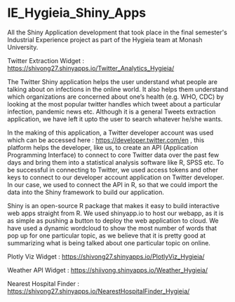 # IE_Hygieia_Shiny_Apps
All the Shiny Application development that took place in the final semester's Industrial Experience project as part of the Hygieia team at Monash University.

Twitter Extraction Widget : https://shivong27.shinyapps.io/Twitter_Analytics_Hygieia/

The Twitter Shiny application helps the user understand what people are talking about on infections in the online world. It also helps them understand which organizations are concerned about one’s health (e.g. WHO, CDC) by looking at the most popular twitter handles which tweet about a particular infection, pandemic news etc. Although it is a general Tweets extraction application, we have left it upto the user to search whatever he/she wants. 

In the making of this application, a Twitter developer account was used which can be accessed here : https://developer.twitter.com/en , this platform helps the developer, like us, to create an API (Application Programming Interface) to connect to core Twitter data over the past few days and bring them into a statistical analysis software like R, SPSS etc. To be successful in connecting to Twitter, we used access tokens and other keys to connect to our developer account application on Twitter developer. In our case, we used to connect the API in R, so that we could import the data into the Shiny framework to build our application. 

Shiny is an open-source R package that makes it easy to build interactive web apps straight from R. We used shinyapp.io to host our webapp, as it is as simple as pushing a button to deploy the web application to cloud. We have used a dynamic wordcloud to show the most number of words that pop up for one particular topic, as we believe that it is pretty good at summarizing what is being talked about one particular topic on online. 


Plotly Viz Widget : https://shivong27.shinyapps.io/PlotlyViz_Hygieia/

Weather API Widget : https://shiivong.shinyapps.io/Weather_Hygieia/

Nearest Hospital Finder : https://shivong27.shinyapps.io/NearestHospitalFinder_Hygieia/
